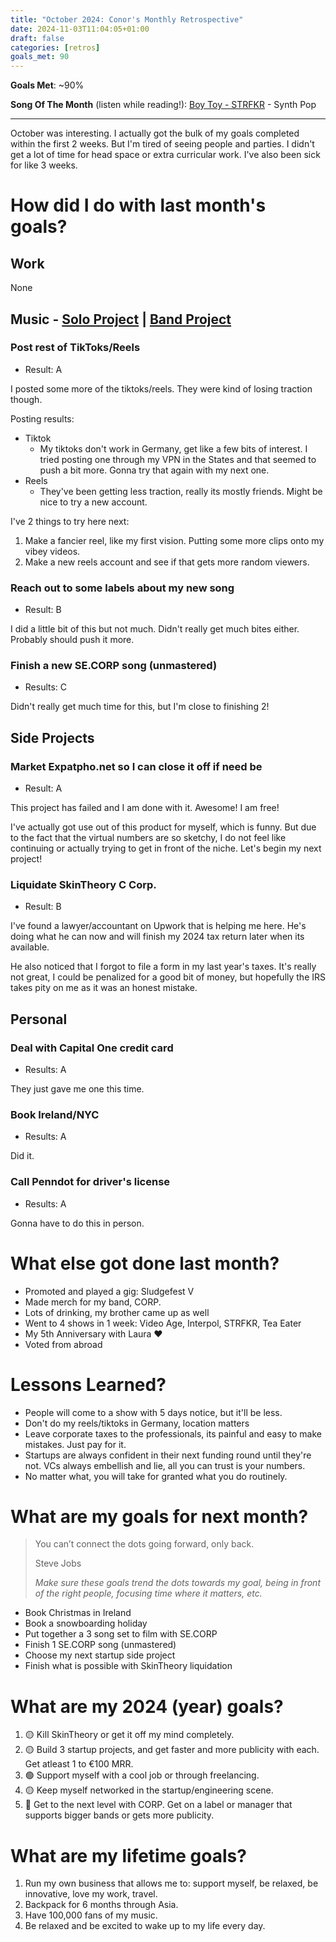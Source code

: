 ```yaml
---
title: "October 2024: Conor's Monthly Retrospective"
date: 2024-11-03T11:04:05+01:00
draft: false
categories: [retros]
goals_met: 90
---
```


**Goals Met**: ~90%

**Song Of The Month** (listen while reading!): [Boy Toy - STRFKR](https://open.spotify.com/track/35S301QkJTizluxS78BbXC?si=044a5c16607b408a) - Synth Pop

---
October was interesting. I actually got the bulk of my goals completed within the first 2 weeks. But I'm tired of seeing people and parties. I didn't get a lot of time for head space or extra curricular work. I've also been sick for like 3 weeks.

# How did I do with last month's goals?

## Work
None
## Music - [Solo Project](www.linktr.ee/se.corp) | [Band Project](www.corp.band)
### Post rest of TikToks/Reels
- Result: A

I posted some more of the tiktoks/reels. They were kind of losing traction though.

Posting results:
- Tiktok
  - My tiktoks don't work in Germany, get like a few bits of interest. I tried posting one through my VPN in the States and that seemed to push a bit more. Gonna try that again with my next one.
- Reels
  - They've been getting less traction, really its mostly friends. Might be nice to try a new account.

I've 2 things to try here next:
1. Make a fancier reel, like my first vision. Putting some more clips onto my vibey videos.
2. Make a new reels account and see if that gets more random viewers.

### Reach out to some labels about my new song
- Result: B

I did a little bit of this but not much. Didn't really get much bites either. Probably should push it more.

### Finish a new SE.CORP song (unmastered)
- Results: C

Didn't really get much time for this, but I'm close to finishing 2!

## Side Projects
### Market Expatpho.net so I can close it off if need be
- Result: A

This project has failed and I am done with it. Awesome! I am free!

I've actually got use out of this product for myself, which is funny. But due to the fact that the virtual numbers are so sketchy, I do
not feel like continuing or actually trying to get in front of the niche. Let's begin my next project!

### Liquidate SkinTheory C Corp.
- Result: B

I've found a lawyer/accountant on Upwork that is helping me here. He's doing what he can now and will finish my 2024 tax return later when its available.

He also noticed that I forgot to file a form in my last year's taxes.
It's really not great, I could be penalized for a good bit of money, but hopefully the IRS takes pity on me as it was an honest mistake.

## Personal

### Deal with Capital One credit card
- Results: A

They just gave me one this time.

### Book Ireland/NYC
- Results: A

Did it.

### Call Penndot for driver's license
- Results: A

Gonna have to do this in person.

# What else got done last month?
- Promoted and played a gig: Sludgefest V
- Made merch for my band, CORP.
- Lots of drinking, my brother came up as well
- Went to 4 shows in 1 week: Video Age, Interpol, STRFKR, Tea Eater
- My 5th Anniversary with Laura ❤️
- Voted from abroad

# Lessons Learned?
- People will come to a show with 5 days notice, but it'll be less.
- Don't do my reels/tiktoks in Germany, location matters
- Leave corporate taxes to the professionals, its painful and easy to make mistakes. Just pay for it.
- Startups are always confident in their next funding round until they're not. VCs always embellish and lie, all you can trust is your numbers.
- No matter what, you will take for granted what you do routinely.

# What are my goals for next month?
> You can’t connect the dots going forward, only back.
> 
>Steve Jobs
> 
> *Make sure these goals trend the dots towards my goal, being in front of the right people, focusing time where it matters, etc.*

- Book Christmas in Ireland
- Book a snowboarding holiday
- Put together a 3 song set to film with SE.CORP
- Finish 1 SE.CORP song (unmastered)
- Choose my next startup side project
- Finish what is possible with SkinTheory liquidation

# What are my 2024 (year) goals?

1. 🟡 Kill SkinTheory or get it off my mind completely.
2. 🟡 Build 3 startup projects, and get faster and more publicity with each. Get atleast 1 to €100 MRR.
3. 🟢 Support myself with a cool job or through freelancing.
4. 🟡 Keep myself networked in the startup/engineering scene.
5. 🔴 Get to the next level with CORP. Get on a label or manager that supports bigger bands or gets more publicity.

# What are my lifetime goals?

1. Run my own business that allows me to: support myself, be relaxed, be innovative, love my work, travel.
2. Backpack for 6 months through Asia.
3. Have 100,000 fans of my music.
4. Be relaxed and be excited to wake up to my life every day.